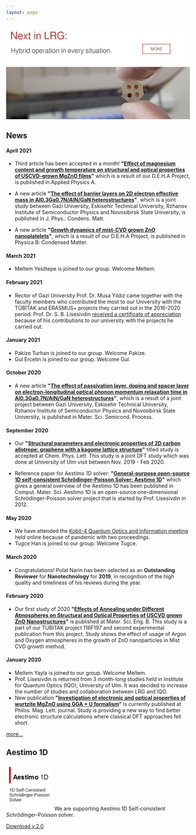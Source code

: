 ```yaml
---
layout: page
---
```

[![LRG Banner](files/banner3.png)](https://lrgresearch.org/research.html#next-in-lrg)

## News

#### April 2021

* Third article has been accepted in a month! **"[Effect of magnesium content and growth temperature on structural and optical properties of USCVD-grown MgZnO films](https://link.springer.com/article/10.1007/s00339-021-04507-8)"** which is a result of our D.E.H.A Project, is published in Applied Physics A.

* A new article **"[The effect of barrier layers on 2D electron effective mass in Al0.3Ga0.7N/AlN/GaN heterostructures](https://doi.org/10.1088/1361-648X/abf8d2)"**, which is a  joint study between Gazi University, Eskisehir Technical University, Rzhanov Institute of Semiconductor Physics and Novosibirsk State University, is published in J. Phys.: Condens. Matt.

* A new article **"[Growth dynamics of mist-CVD grown ZnO nanoplatelets](https://doi.org/10.1016/j.physb.2021.413028)"**, which is a result of our D.E.H.A Project, is published in Physica B: Condensed Matter.

#### March 2021

* Meltem Yesiltepe is joined to our group. Welcome Meltem.

#### February 2021

* Rector of Gazi University Prof. Dr. Musa Yıldız came together with the faculty members who contributed the most to our University with the TÜBİTAK and ERASMUS+ projects they carried out in the 2016-2020 period. Prof. Dr. S. B. Lisesivdin [received a certificate of appreciation](http://gazi.edu.tr/posts/view/title/rektorumuz-prof.-dr.-musa-yildiz,-yuruttugu-projelerle-universitemize-katki-saglayan-ogretim-uyelerine-tesekkur-belgesi-takdim-etti-266644) because of his contributions to our university with the projects he carried out.

#### January 2021

* Pakize Turhan is joined to our group. Welcome Pakize.
* Gul Ercetin is joined to our group. Welcome Gul.

#### October 2020

* A new article **"[The effect of passivation layer, doping and spacer layer on electron-longitudinal optical phonon momentum relaxation time in Al0.3Ga0.7N/AlN/GaN heterostructures](https://doi.org/10.1016/j.mssp.2020.105449)"**, which is a result of a joint project between Gazi University, Eskisehir Technical University, Rzhanov Institute of Semiconductor Physics and Novosibirsk State University, is published in Mater. Sci. Semicond. Process.

#### September 2020

* Our **"[Structural parameters and electronic properties of 2D carbon allotrope: graphene with a kagome lattice structure](https://doi.org/10.1016/j.cplett.2020.138006)"** titled study is accepted at Chem. Phys. Lett. This study is a joint DFT study which was done at University of Ulm visit between Nov. 2019 - Feb 2020. 

* Reference paper for Aestimo 1D solver: **"[General-purpose open-source 1D self-consistent Schrödinger-Poisson Solver: Aestimo 1D](https://doi.org/10.1016/j.commatsci.2020.110015)"** which gives a general overview of the Aestimo 1D has been published in Comput. Mater. Sci. Aestimo 1D is an open-source one-dimensional Schrödinger-Poisson solver project that is started by Prof. Lisesivdin in 2012.

#### May 2020

* We have attended the [Kobit-4 Quantum Optics and Information meeting](https://kobit.org.tr/tr/) held online because of pandemic with two proceedings.
* Tugce Han is joined to our group. Welcome Tugce.

#### March 2020

* Congratulations! Polat Narin has been selected as an **Outstanding Reviewer** for **Nanotechnology** for **2019**, in recognition of the high quality and timeliness of his reviews during the year. 

#### February 2020

* Our first study of 2020 **"[Effects of Annealing under Different Atmospheres on Structural and Optical Properties of USCVD grown ZnO Nanostructures](https://doi.org/10.1016/j.mseb.2020.114506)"** is published at  Mater. Sci. Eng. B. This study is a part of our TUBITAK project 116F197 and second experimental publication from this project.  Study shows the effect of usage of Argon and Oxygen atmospheres in the growth of ZnO nanoparticles in Mist CVD growth method.

#### January 2020

* Meltem Yayla is joined to our group. Welcome Meltem.
* Prof. Lisesivdin is returned from 3 month-long studies held in Institute for Quantum Optics (IQO), University of Ulm. It was decided to increase the number of studies and collaboration between LRG and IQO.
* New publication **"[Investigation of electronic and optical properties of wurtzite MgZnO using GGA + U formalism](https://doi.org/10.1080/09500839.2019.1696998)”** is currently published at Philos. Mag. Lett.  journal. Study is providing a new way to find better electronic structure calculations where classical DFT approaches fell short. 

[more...](newsarchive.md)

## Aestimo 1D

![Image](files/aestimosmall.gif)
We are supporting  Aestimo 1D Self-consistent Schrödinger-Poisson solver.

[Download v.2.0](https://github.com/aestimosolver/aestimo/releases/download/v2.0/aestimo-v.2.0-master.zip)
